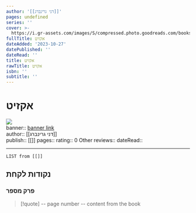 ```yaml
---
author: '[[דני גרינברג]]'
pages: undefined
series: ''
cover: >-
  https://i.gr-assets.com/images/S/compressed.photo.goodreads.com/books/1633697441l/59240928._SY475_.jpg
fullTitle: אקזיט
dateAdded: '2023-10-27'
datePublished: ''
dateRead: ''
title: אקזיט
rawTitle: אקזיט
isbn: ''
subtitle: ''
---
```

# אקזיט

![](https:&#x2F;&#x2F;i.gr-assets.com&#x2F;images&#x2F;S&#x2F;compressed.photo.goodreads.com&#x2F;books&#x2F;1633697441l&#x2F;59240928._SY475_.jpg)  
banner:: [banner link](https:&#x2F;&#x2F;i.gr-assets.com&#x2F;images&#x2F;S&#x2F;compressed.photo.goodreads.com&#x2F;books&#x2F;1633697441l&#x2F;59240928._SY475_.jpg)  
author:: [[דני גרינברג]]  
publish:: [[]]
pages:: 
rating:: 0 
Other reviews:: 
dateRead:: 

<hr  style="clear:both"/>



```dataview
LIST from [[]]
```

## נקודות לקחת 

### פרק מספר
> [!quote] -- page number -- 
>  content from the book




```